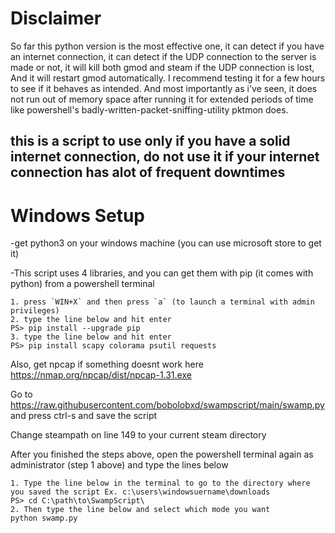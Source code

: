 # Disclaimer
So far this python version is the most effective one, it can detect if you have an internet connection,
it can detect if the UDP connection to the server is made or not,
it will kill both gmod and steam if the UDP connection is lost,
And it will restart gmod automatically. I recommend testing it for a few hours to see if it behaves as intended. And most importantly as i've seen, it does not run out of memory space after running it for extended periods of time like powershell's badly-written-packet-sniffing-utility pktmon does.

## this is a script to use only if you have a solid internet connection, do not use it if your internet connection has alot of frequent downtimes

# Windows Setup
-get python3 on your windows machine (you can use microsoft store to get it)

-This script uses 4 libraries, and you can get them with pip (it comes with python) from a powershell terminal
```
1. press `WIN+X` and then press `a` (to launch a terminal with admin privileges)
2. type the line below and hit enter
PS> pip install --upgrade pip
3. type the line below and hit enter
PS> pip install scapy colorama psutil requests
```
Also, get npcap if something doesnt work here https://nmap.org/npcap/dist/npcap-1.31.exe


Go to https://raw.githubusercontent.com/bobolobxd/swampscript/main/swamp.py and press ctrl-s and save the script

Change steampath on line 149 to your current steam directory

After you finished the steps above, open the powershell terminal again as administrator (step 1 above) and type the lines below
```
1. Type the line below in the terminal to go to the directory where you saved the script Ex. c:\users\windowsuername\downloads
PS> cd C:\path\to\SwampScript\
2. Then type the line below and select which mode you want
python swamp.py
```
